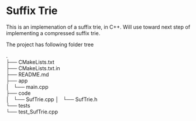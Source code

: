 # Suffix Trie
This is an implemenation of a suffix trie, in C++.
Will use toward next step of implementing a compressed suffix trie. 

The project has following folder tree

.  
├── CMakeLists.txt  
├── CMakeLists.txt.in  
├── README.md  
├── app  
│   └── main.cpp  
├── code  
│   └── SufTrie.cpp
│   └── SufTrie.h  
└── tests  
    └── test_SufTrie.cpp  
